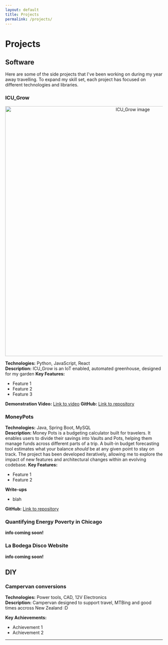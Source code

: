 ```yaml
---
layout: default
title: Projects
permalink: /projects/
---
```


# Projects
## Software

Here are some of the side projects that I've been working on during my year away travelling. To expand my skill set, each project has focused on different technologies and libraries. 

### ICU_Grow
<p align="center">
  <img src="/assets/img/icu_grow.jpg" alt="ICU_Grow image" width="800">
</p>

**Technologies:** Python, JavaScript, React  
**Description:** ICU_Grow is an IoT enabled, automated greenhouse, designed for my garden 
**Key Features:**
- Feature 1
- Feature 2  
- Feature 3

**Demonstration Video:** [Link to video](www.youtube.com)
**GitHub:** [Link to repository](https://www.github.com/fortune1991)

### MoneyPots
**Technologies:** Java, Spring Boot, MySQL  
**Description:** Money Pots is a budgeting calculator built for travelers. It enables users to divide their savings into Vaults and Pots, helping them manage funds across different parts of a trip. A built-in budget forecasting tool estimates what your balance _should_ be at any given point to stay on track. The project has been developed iteratively, allowing me to explore the impact of new features and architectural changes within an evolving codebase.
**Key Features:**
- Feature 1
- Feature 2

**Write-ups**
- blah 

**GitHub:** [Link to repository](#)

### Quantifying Energy Poverty in Chicago 
**info coming soon!**

### La Bodega Disco Website
**info coming soon!**

## DIY

### Campervan conversions
**Technologies:** Power tools, CAD, 12V Electronics  
**Description:**  Campervan designed to support travel, MTBing and good times accross New Zealand :D

**Key Achievements:**
- Achievement 1
- Achievement 2

---
